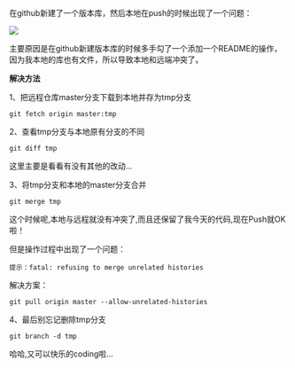 在github新建了一个版本库，然后本地在push的时候出现了一个问题：

![](http://omk1n04i8.bkt.clouddn.com/17-7-26/5484363.jpg)

主要原因是在github新建版本库的时候多手勾了一个添加一个README的操作，因为我本地的库也有文件，所以导致本地和远端冲突了。

**解决方法**

1、把远程仓库master分支下载到本地并存为tmp分支

```
git fetch origin master:tmp
```

2、查看tmp分支与本地原有分支的不同

```
git diff tmp
```

这里主要是看看有没有其他的改动…

3、将tmp分支和本地的master分支合并

```
git merge tmp
```
这个时候呢,本地与远程就没有冲突了,而且还保留了我今天的代码,现在Push就OK啦！

但是操作过程中出现了一个问题：

```
提示：fatal: refusing to merge unrelated histories
```

解决方案：

```
git pull origin master --allow-unrelated-histories
```

4、最后别忘记删除tmp分支

```
git branch -d tmp
```

哈哈,又可以快乐的coding啦…